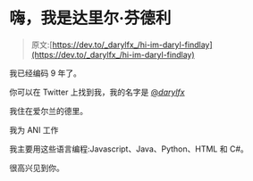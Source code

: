 # 嗨，我是达里尔·芬德利

> 原文:[https://dev.to/_darylfx_/hi-im-daryl-findlay](https://dev.to/_darylfx_/hi-im-daryl-findlay)

我已经编码 9 年了。

你可以在 Twitter 上找到我，我的名字是 [@_darylfx_](https://twitter.com/_darylfx_)

我住在爱尔兰的德里。

我为 ANI 工作

我主要用这些语言编程:Javascript、Java、Python、HTML 和 C#。

很高兴见到你。